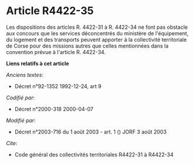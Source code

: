 # Article R4422-35

Les dispositions des articles R. 4422-31 à R. 4422-34 ne font pas obstacle aux concours que les services déconcentrés du
ministère de l'équipement, du logement et des transports peuvent apporter à la collectivité territoriale de Corse pour des
missions autres que celles mentionnées dans la convention prévue à l'article R. 4422-34.

**Liens relatifs à cet article**

_Anciens textes_:

  - Décret n°92-1352 1992-12-24, art 9

_Codifié par_:

  - Décret n°2000-318 2000-04-07

_Modifié par_:

  - Décret n°2003-716 du 1 août 2003 - art. 1 () JORF 3 août 2003

_Cite_:

  - Code général des collectivités territoriales R4422-31 à R4422-34
